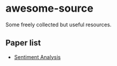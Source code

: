 # awesome-source
Some freely collected but useful resources.


## Paper list
- [Sentiment Analysis](https://github.com/declare-lab/awesome-sentiment-analysis)
